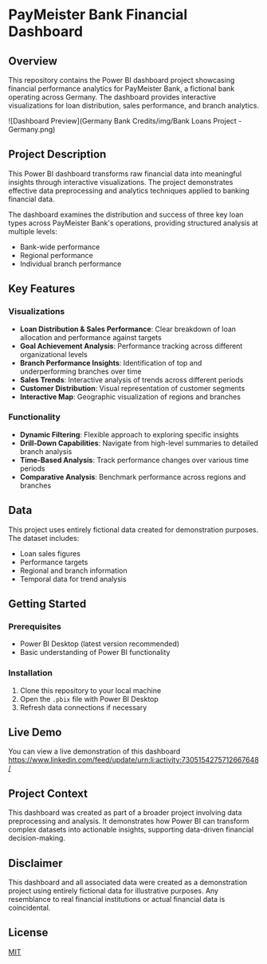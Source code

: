 # PayMeister Bank Financial Dashboard

## Overview
This repository contains the Power BI dashboard project showcasing financial performance analytics for PayMeister Bank, a fictional bank operating across Germany. The dashboard provides interactive visualizations for loan distribution, sales performance, and branch analytics.

![Dashboard Preview](Germany Bank Credits/img/Bank Loans Project - Germany.png)

## Project Description
This Power BI dashboard transforms raw financial data into meaningful insights through interactive visualizations. The project demonstrates effective data preprocessing and analytics techniques applied to banking financial data.

The dashboard examines the distribution and success of three key loan types across PayMeister Bank's operations, providing structured analysis at multiple levels:
- Bank-wide performance
- Regional performance
- Individual branch performance

## Key Features

### Visualizations
- **Loan Distribution & Sales Performance**: Clear breakdown of loan allocation and performance against targets
- **Goal Achievement Analysis**: Performance tracking across different organizational levels
- **Branch Performance Insights**: Identification of top and underperforming branches over time
- **Sales Trends**: Interactive analysis of trends across different periods
- **Customer Distribution**: Visual representation of customer segments
- **Interactive Map**: Geographic visualization of regions and branches

### Functionality
- **Dynamic Filtering**: Flexible approach to exploring specific insights
- **Drill-Down Capabilities**: Navigate from high-level summaries to detailed branch analysis
- **Time-Based Analysis**: Track performance changes over various time periods
- **Comparative Analysis**: Benchmark performance across regions and branches

## Data
This project uses entirely fictional data created for demonstration purposes. The dataset includes:
- Loan sales figures
- Performance targets
- Regional and branch information
- Temporal data for trend analysis

## Getting Started

### Prerequisites
- Power BI Desktop (latest version recommended)
- Basic understanding of Power BI functionality

### Installation
1. Clone this repository to your local machine
2. Open the `.pbix` file with Power BI Desktop
3. Refresh data connections if necessary

## Live Demo
You can view a live demonstration of this dashboard
https://www.linkedin.com/feed/update/urn:li:activity:7305154275712667648/

## Project Context
This dashboard was created as part of a broader project involving data preprocessing and analysis. It demonstrates how Power BI can transform complex datasets into actionable insights, supporting data-driven financial decision-making.

## Disclaimer
This dashboard and all associated data were created as a demonstration project using entirely fictional data for illustrative purposes. Any resemblance to real financial institutions or actual financial data is coincidental.

## License
[MIT](LICENSE)
